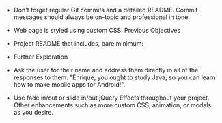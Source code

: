 - Don't forget regular Git commits and a detailed README. Commit messages should always be on-topic and professional in tone.

- Web page is styled using custom CSS.
Previous Objectives
- Project README that includes, bare minimum:
- Further Exploration
- Ask the user for their name and address them directly in all of the responses to them: "Enrique, you ought to study Java, so you can learn how to make mobile apps for Android!".
- Use fade in/out or slide in/out jQuery Effects throughout your project.
Other enhancements such as more custom CSS, animation, or modals as you desire.
